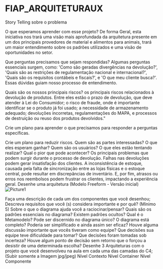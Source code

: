 # FIAP_ARQUITETURAUX

Story Telling sobre o problema
			
O que esperamos aprender com esse projeto?
De forma Geral, esta iniciativa nos trará uma visão mais aprofundada da arquitetura presente em um dos principais provedores de material e alimentos para animais, trará um maior entendimento sobre os padrões utilizados e uma visão de oportunidades no setor.

Que perguntas precisamos que sejam respondidas?
 Algumas perguntas essenciais surgem, como: 'Como são geradas divergências na devolução?', 'Quais são as restrições de regulamentação nacional e internacional?', 'Quais são os requisitos contábeis e fiscais?', e 'O que meu cliente busca?'. Essas dúvidas guiam nosso processo de entendimento.

Quais são os nossos principais riscos?
os principais riscos relacionados à devolução de produtos. Entre eles estão o prazo de devolução, que deve atender à Lei do Consumidor; o risco de fraude, onde é importante identificar se o produto já foi usado; a necessidade de armazenamento adequado; devoluções incorretas, regulamentações do MAPA, e processos de destruição ou reuso dos produtos devolvidos."


Crie um plano para aprender o que precisamos para responder a perguntas específicas.

Crie um plano para reduzir riscos.
Quem são as partes interessadas?
O que eles esperam ganhar?
Quem são os usuários?
O que eles estão tentando realizar?
Qual o pior que pode acontecer?
Os principais problemas que podem surgir durante o processo de devolução. Falhas nas devoluções podem gerar insatisfação dos clientes. A inconsistência de estoque, causada pela falta de sincronização entre as lojas físicas e o estoque central, pode resultar em discrepâncias de inventário. E, por fim, atrasos ou erros nos reembolsos podem frustrar os clientes, impactando a experiência geral.
Desenhe uma arquitetura (Modelo Freeform - Versão inicial)
![Picture1](https://github.com/user-attachments/assets/b83c2e3b-f686-4491-a109-8bd251f2fdd1)


Faça uma descrição de cada um dos componentes que você desenhou;
Descreva requisitos que você (s) considera importante e por quê? (Mínimo 5)
Sobre o que o diagrama ajuda você a raciocinar/pensar?
Quais são os padrões essenciais no diagrama?
Existem padrões ocultos?
Qual é o Metamodelo?
Pode ser discernido no diagrama único?
O diagrama está completo?
Poderia ser simplificado e ainda assim ser eficaz?
Houve alguma discussão importante que vocês tiveram como equipe?
Que decisões sua equipe teve dificuldade para tomar?
Que decisões foram tomadas sob incerteza?
Houve algum ponto de decisão sem retorno que o forçou a desistir de uma determinada escolha?
Desenhe 3 Arquiteturas com o projeto que você desenvolveu na aula em cada uma das camadas do C4; (Subir somente a Imagem jpg/jpeg)
Nível Contexto
Nível Container
Nível Componente
